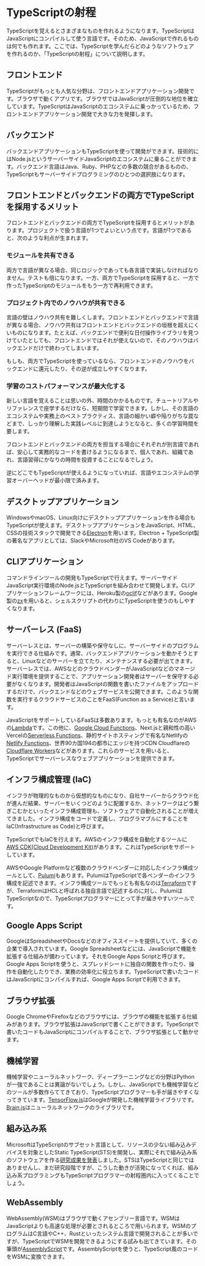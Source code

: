 # TypeScriptの射程

TypeScriptを覚えるとさまざまなものを作れるようになります。TypeScriptはJavaScriptにコンパイルして使う言語です。そのため、JavaScriptで作れるものは何でも作れます。ここでは、TypeScriptを学んだらどのようなソフトウェアを作れるのか、「TypeScriptの射程」について説明します。

## フロントエンド

TypeScriptがもっとも人気な分野は、フロントエンドアプリケーション開発です。ブラウザで動くアプリです。ブラウザではJavaScriptが圧倒的な地位を確立しています。TypeScriptはJavaScriptのエコシステムに乗っかっているため、フロントエンドアプリケーション開発で大きな力を発揮します。

## バックエンド

バックエンドアプリケーションもTypeScriptを使って開発ができます。技術的にはNode.jsというサーバーサイドJavaScriptのエコシステムに乗ることができます。バックエンド言語はJava、Ruby、PHPなどの多数の競合があるものの、TypeScriptもサーバーサイドプログラミングのひとつの選択肢になります。

## フロントエンドとバックエンドの両方でTypeScriptを採用するメリット

フロントエンドとバックエンドの両方でTypeScriptを採用するとメリットがあります。プロジェクトで扱う言語が1つでよいという点です。言語が1つであると、次のような利点が生まれます。

### モジュールを共有できる

両方で言語が異なる場合、同じロジックであっても各言語で実装しなければなりません。テストも倍になります。一方、両方でTypeScriptを採用すると、一方で作ったTypeScriptのモジュールをもう一方で再利用できます。

### プロジェクト内でのノウハウが共有できる

言語の壁はノウハウ共有を難しくします。フロントエンドとバックエンドで言語が異なる場合、ノウハウ共有はフロントエンドとバックエンドの垣根を超えにくいものになります。たとえば、バックエンドで便利な日付操作ライブラリを見つけていたとしても、フロントエンドではそれが使えないので、そのノウハウはバックエンドだけで終わってしまいます。

もしも、両方でTypeScriptを使っているなら、フロントエンドのノウハウをバックエンドに還元したり、その逆が成立しやすくなります。

### 学習のコストパフォーマンスが最大化する

新しい言語を覚えることは思いの外、時間のかかるものです。チュートリアルやリファレンスで座学するだけなら、短期間で学習できます。しかし、その言語のエコシステムや実務上のベストプラクティス、言語の細かい癖や陥りがちな罠などまで、しっかり理解した実践レベルに到達しようとなると、多くの学習時間を要します。

フロントエンドとバックエンドの両方を担当する場合にそれぞれが別言語であれば、安心して実務的なコードを書けるようになるまで、個人であれ、組織であれ、言語習得にかなりの時間を投資することになるでしょう。

逆にどこでもTypeScriptが使えるようになっていれば、言語やエコシステムの学習オーバーヘッドが最小限で済みます。

## デスクトップアプリケーション

WindowsやmacOS、Linux向けにデスクトップアプリケーションを作る場合もTypeScriptが使えます。デスクトップアプリケーションをJavaScript、HTML、CSSの技術スタックで開発できる[Electron](https://www.electronjs.org/)を用います。Electron + TypeScript製の著名なアプリとしては、SlackやMicrosoft社のVS Codeがあります。

## CLIアプリケーション

コマンドラインツールの開発もTypeScriptで行えます。サーバーサイドJavaScript実行環境のNode.jsとTypeScriptを組み合わせて開発します。CLIアプリケーションフレームワークには、Heroku製の[oclif](https://github.com/oclif/oclif)などがあります。Google製の[zx](https://github.com/google/zx)を用いると、シェルスクリプトの代わりにTypeScriptを使うのもしやすくなります。

## サーバーレス (FaaS)

サーバーレスとは、サーバーの構築や保守なしに、サーバーサイドのプログラムを実行できる仕組みです。通常、バックエンドアプリケーションを動かそうとすると、Linuxなどのサーバーを立てたり、メンテナンスする必要が出てきます。サーバーレスでは、AWSなどのクラウドベンダーがJavaScriptなどのマネージド実行環境を提供することで、アプリケーション開発者はサーバーを保守する必要がなくなります。開発者はJavaScriptの関数を書いたファイルをアップロードするだけで、バックエンドなどのウェブサービスを公開できます。このような関数を実行するクラウドサービスのことをFaaS(Function as a Service)と言います。

JavaScriptをサポートしているFaaSは多数あります。もっとも有名なのがAWSの[Lambda](https://aws.amazon.com/lambda/)です。この他に、[Google Cloud Functions](https://cloud.google.com/functions)、Next.jsと親和性の高いVercelの[Serverless Functions](https://vercel.com/docs/functions/introduction)、静的サイトホスティングで有名なNetlifyの[Netlify Functions](https://www.netlify.com/products/functions/)、世界90カ国194の都市にエッジを持つCDN Cloudflareの[Cloudflare Workers](https://workers.cloudflare.com/)などがあります。これらのサービスを用いると、TypeScriptでサーバーレスなウェブアプリケーションを提供できます。

## インフラ構成管理 (IaC)

インフラが物理的なものから仮想的なものになり、自社サーバーからクラウド化が進んだ結果、サーバーをいくつどのように配置するか、ネットワークはどう繋ぎこむかといったインフラ構成管理も、ソフトウェアで自動化されることが増えてきました。インフラ構成をコードで定義し、プログラマブルにすることをIaC(Infrastructure as Code)と呼びます。

TypeScriptでもIaCを行えます。AWSのインフラ構成を自動化するツールに[AWS CDK(Cloud Development Kit)](https://aws.amazon.com/cdk/#:~:text=The%20AWS%20Cloud%20Development%20Kit,resources%20using%20familiar%20programming%20languages.&text=AWS%20CDK%20uses%20the%20familiarity,languages%20for%20modeling%20your%20applications.)があります。これはTypeScriptをサポートしています。

AWSやGoogle Platformなど複数のクラウドベンダーに対応したインフラ構成ツールとして、[Pulumi](https://www.pulumi.com/)もあります。PulumiはTypeScriptで各ベンダーのインフラ構成を記述できます。インフラ構成ツールでもっとも有名なのは[Terraform](https://www.terraform.io/)ですが、TerraformはHCLと呼ばれる独自言語で記述するのに対し、PulumiはTypeScriptなので、TypeScriptプログラマーにとって手が届きやすいツールです。

## Google Apps Script

GoogleはSpreadsheetやDocsなどのオフィススイートを提供していて、多くの企業で導入されています。Google Spreadsheetなどには、JavaScriptで機能を拡張する仕組みが備わっています。それをGoogle Apps Scriptと呼びます。Google Apps Scriptを使うと、スプレッドシートに独自の関数を作ったり、操作を自動化したりでき、業務の効率化に役立ちます。TypeScriptで書いたコードはJavaScriptにコンパイルすれば、Google Apps Scriptで利用できます。

## ブラウザ拡張

Google ChromeやFirefoxなどのブラウザには、ブラウザの機能を拡張する仕組みがあります。ブラウザ拡張はJavaScriptで書くことができます。TypeScriptで書いたコードもJavaScriptにコンパイルすることで、ブラウザ拡張として動かせます。

## 機械学習

機械学習やニューラルネットワーク、ディープラーニングなどの分野はPythonが一強であることは異論がないでしょう。しかし、JavaScriptでも機械学習などのツールが多数作らててきており、TypeScriptプログラマーも手が届きやすくなってきています。[TensorFlow.js](https://www.tensorflow.org/js/)はGoogleが開発した機械学習ライブラリです。[Brain.js](https://brain.js.org/)はニューラルネットワークのライブラリです。

## 組み込み系

MicrosoftはTypeScriptのサブセット言語として、リソースの少ない組み込みデバイスを対象としたStatic TypeScript(STS)を開発し、実際にそれで組み込み系のソフトウェアを作る[研究成果を発表](https://www.infoq.com/jp/news/2019/11/static-typescript-msft-paper/)しました。STSはTypeScriptと同じではありませんし、まだ研究段階ですが、こうした動きが活発になってくれば、組み込み系プログラミングもTypeScriptプログラマーの射程圏内に入ってくることでしょう。

## WebAssembly

WebAssembly(WSM)はブラウザで動くアセンブリー言語です。WSMはJavaScriptよりも高速な処理が必要とされるところで用いられます。WSMのプログラムはC言語やC++、Rustといったシステム言語で開発されることが多いですが、TypeScriptでWSMを開発できるようにする試みも出てきています。その筆頭が[AssemblyScript](https://www.assemblyscript.org/)です。AssemblyScriptを使うと、TypeScript風のコードをWSMに変換できます。
